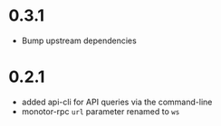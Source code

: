 # 0.3.1

- Bump upstream dependencies

# 0.2.1

- added api-cli for API queries via the command-line
- monotor-rpc `url` parameter renamed to `ws`
